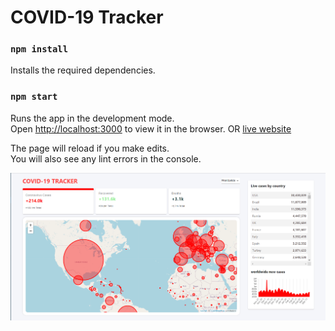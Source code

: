 # COVID-19 Tracker

### `npm install`

Installs the required dependencies.

### `npm start`

Runs the app in the development mode.\
Open [http://localhost:3000](http://localhost:3000) to view it in the browser. OR [live website](https://covid.rebelscode.space)

The page will reload if you make edits.\
You will also see any lint errors in the console.

![COVID-19 Tracker](./public/covid-19-tracker.png?raw=true "")
